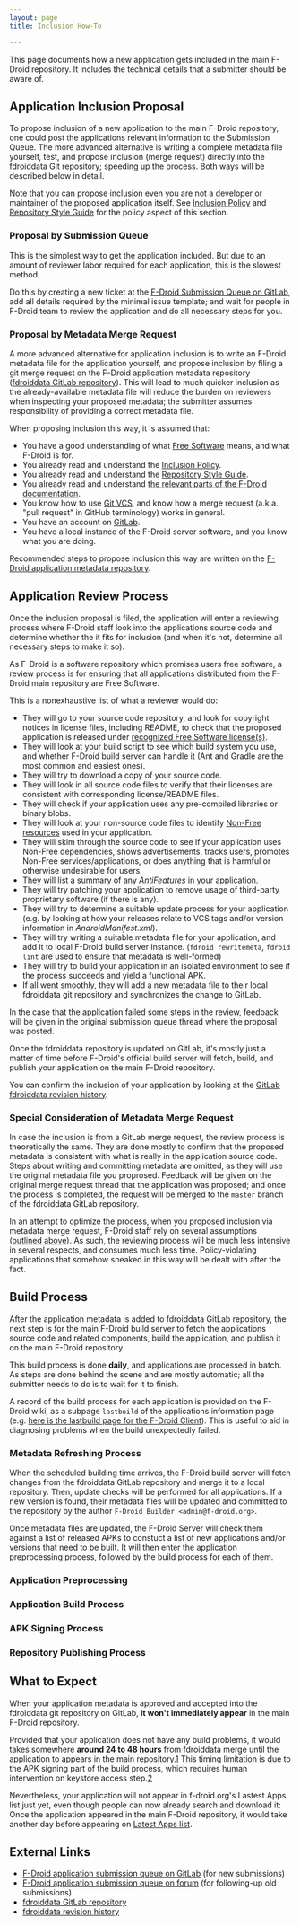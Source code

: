```yaml
---
layout: page
title: Inclusion How-To

---
```


This page documents how a new application gets included in the main
F-Droid repository. It includes the technical details that a submitter should be aware of.

## Application Inclusion Proposal

To propose inclusion of a new application to the main F-Droid repository,
one could post the applications relevant information to the Submission
Queue. The more advanced alternative is writing a complete metadata file
yourself, test, and propose inclusion (merge request) directly into
the fdroiddata Git repository; speeding up the process. Both ways will be
described below in detail.

Note that you can propose inclusion even you are not a developer or
maintainer of the proposed application itself. See [Inclusion
Policy](../Inclusion_Policy) and [Repository Style
Guide](../Repository_Style_Guide) for the policy aspect of this
section.

### Proposal by Submission Queue

This is the simplest way to get the application included. But due to an
amount of reviewer labor required for each application, this is the
slowest method.

Do this by creating a new ticket at the [F-Droid Submission Queue on
GitLab](https://gitlab.com/fdroid/rfp/issues), add all details required
by the minimal issue template; and wait for people in F-Droid team to review the
application and do all necessary steps for you.

### Proposal by Metadata Merge Request

A more advanced alternative for application inclusion is to
write an F-Droid metadata file for the application yourself, and propose
inclusion by filing a git merge request on the F-Droid application metadata
repository ([fdroiddata GitLab
repository](https://gitlab.com/fdroid/fdroiddata/)). This will lead to
much quicker inclusion as the already-available metadata file will reduce
the burden on reviewers when inspecting your proposed metadata; the submitter
assumes responsibility of providing a correct metadata file.

When proposing inclusion this way, it is assumed that:

-   You have a good understanding of what [Free
    Software](https://www.gnu.org/philosophy/free-sw.html) means, and
    what F-Droid is for.
-   You already read and understand the [Inclusion
    Policy](../Inclusion_Policy).
-   You already read and understand the [Repository Style
    Guide](../Repository_Style_Guide).
-   You already read and understand
    [the relevant parts of the F-Droid documentation](../Build_Metadata_Reference).
-   You know how to use [Git VCS](https://git-scm.com/), and know how
    a merge request (a.k.a. "pull request" in
    GitHub terminology) works in general.
-   You have an account on [GitLab](https://gitlab.com/).
-   You have a local instance of the F-Droid server software, and you know
    what you are doing.

Recommended steps to propose inclusion this way are written on the [F-Droid
application metadata repository](https://gitlab.com/fdroid/fdroiddata/blob/master/CONTRIBUTING.md).

## Application Review Process

Once the inclusion proposal is filed, the application will enter a
reviewing process where F-Droid staff look into the applications source
code and determine whether the it fits for inclusion (and when it's
not, determine all necessary steps to make it so).

As F-Droid is a software repository which promises users free software,
a review process is for ensuring that all applications
distributed from the F-Droid main repository are Free Software.

This is a nonexhaustive list of what a reviewer would do:

-   They will go to your source code repository, and look for copyright
    notices in license files, including README, to check that the
    proposed application is released under [recognized Free
    Software license(s)](https://www.gnu.org/licenses/license-list.html).
-   They will look at your build script to see which build system you
    use, and whether F-Droid build server can handle it (Ant and Gradle
    are the most common and easiest ones).
-   They will try to download a copy of your source code.
-   They will look in all source code files to verify that their
    licenses are consistent with corresponding license/README files.
-   They will check if your application uses any pre-compiled libraries or
    binary blobs.
-   They will look at your non-source code files to identify [Non-Free
    resources](https://monitor.f-droid.org/anti-feature/NonFreeAssets) used in
    your application.
-   They will skim through the source code to see if your application
    uses Non-Free dependencies, shows advertisements, tracks users,
    promotes Non-Free services/applications, or does anything that is
    harmful or otherwise undesirable for users.
-   They will list a summary of any [_AntiFeatures_](https://monitor.f-droid.org/anti-features) in
    your application.
-   They will try patching your application to remove usage of
    third-party proprietary software (if there is any).
-   They will try to determine a suitable update process for your
    application (e.g. by looking at how your releases relate to VCS tags
    and/or version information
    in _AndroidManifest.xml_).
-   They will try writing a suitable metadata file for your application,
    and add it to local F-Droid build server instance.
    (`fdroid rewritemeta`, `fdroid
    lint` are used to ensure that metadata is well-formed)
-   They will try to build your application in an isolated environment to
    see if the process succeeds and yield a functional APK.
-   If all went smoothly, they will add a new metadata file to their
    local fdroiddata git repository and synchronizes the change
    to GitLab.

In the case that the application failed some steps in the review, feedback
will be given in the original submission queue thread where the proposal
was posted.

Once the fdroiddata repository is updated on GitLab, it's mostly just a
matter of time before F-Droid's official build server will fetch, build,
and publish your application on the main F-Droid repository.

You can confirm the inclusion of your application by looking at the [GitLab
fdroiddata revision
history](https://gitlab.com/fdroid/fdroiddata/commits/master).

### Special Consideration of Metadata Merge Request

In case the inclusion is from a GitLab merge request, the review process is
theoretically the same. They are done mostly to confirm that
the proposed metadata is consistent with what is really in the
application source code. Steps about writing and committing metadata
are omitted, as they will use the original metadata file you proprosed.
Feedback will be given on the original merge request thread that the
application was proposed; and once the process is completed, the request
will be merged to the `master` branch of the fdroiddata
GitLab repository.

In an attempt to optimize the process, when you proposed inclusion via
metadata merge request, F-Droid staff rely on several assumptions
([outlined above](#Proposal_by_Metadata_Merge_Request)). As such, the
reviewing process will be much less intensive in several respects, and
consumes much less time. Policy-violating applications that somehow
sneaked in this way will be dealt with after the fact.

## Build Process

After the application metadata is added to fdroiddata GitLab repository,
the next step is for the main F-Droid build server to fetch
the applications source code and related components, build the application,
and publish it on the main F-Droid repository.

This build process is done **daily**, and applications are processed
in batch. As steps are done behind the scene and are mostly automatic;
all the submitter needs to do is to wait for it to finish.

A record of the build process for each application is provided on the F-Droid wiki, as a
subpage `lastbuild` of the applications information
page (e.g. [here is the lastbuild page for the F-Droid
Client](https://f-droid.org/wiki/page/org.fdroid.fdroid/lastbuild)).
This is useful to aid in diagnosing problems when the build unexpectedly
failed.

### Metadata Refreshing Process

When the scheduled building time arrives, the F-Droid build server will
fetch changes from the fdroiddata GitLab repository and merge it to a local
repository. Then, update checks will be performed for all
applications. If a new version is found, their metadata files will be
updated and committed to the repository by the author `F-Droid
Builder <admin@f-droid.org>`.

Once metadata files are updated, the F-Droid Server will check them against a
list of released APKs to constuct a list of new applications and/or
versions that need to be built. It will then enter the application
preprocessing process, followed by the build process for each of them.

### Application Preprocessing

### Application Build Process

### APK Signing Process

### Repository Publishing Process

## What to Expect

When your application metadata is approved and accepted into the fdroiddata
git repository on GitLab, **it won't immediately appear** in the main
F-Droid repository.

Provided that your application does not have any build problems, it would
takes somewhere **around 24 to 48 hours** from fdroiddata merge
until the application to appears in the main
repository.[1](https://f-droid.org/forums/topic/how-fast-the-main-f-droid-repository-updates/)
This timing limitation is due to the APK signing part of the build process,
which requires human intervention on keystore access
step.[2](https://f-droid.org/forums/topic/encouraging-f-droid-participation-by-developers/#post-17868)

Nevertheless, your application will not appear in f-droid.org's Lastest
Apps list just yet, even though people can now already search and
download it: Once the application appeared in the main F-Droid
repository, it would take another day before appearing on [Latest Apps
list](https://f-droid.org/).

## External Links

-   [F-Droid application submission queue on
    GitLab](https://gitlab.com/fdroid/rfp/issues) (for new submissions)
-   [F-Droid application submission queue on
    forum](https://f-droid.org/forums/forum/submission-queue/) (for
    following-up old submissions)
-   [fdroiddata GitLab repository](https://gitlab.com/fdroid/fdroiddata/)
-   [fdroiddata revision
    history](https://gitlab.com/fdroid/fdroiddata/commits/master)
